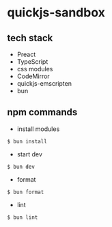 # quickjs-sandbox

## tech stack
- Preact
- TypeScript
- css modules
- CodeMirror
- quickjs-emscripten
- bun

## npm commands

- install modules
```
$ bun install
```

- start dev
```
$ bun dev
```

- format
```
$ bun format
```

- lint
```
$ bun lint
```
